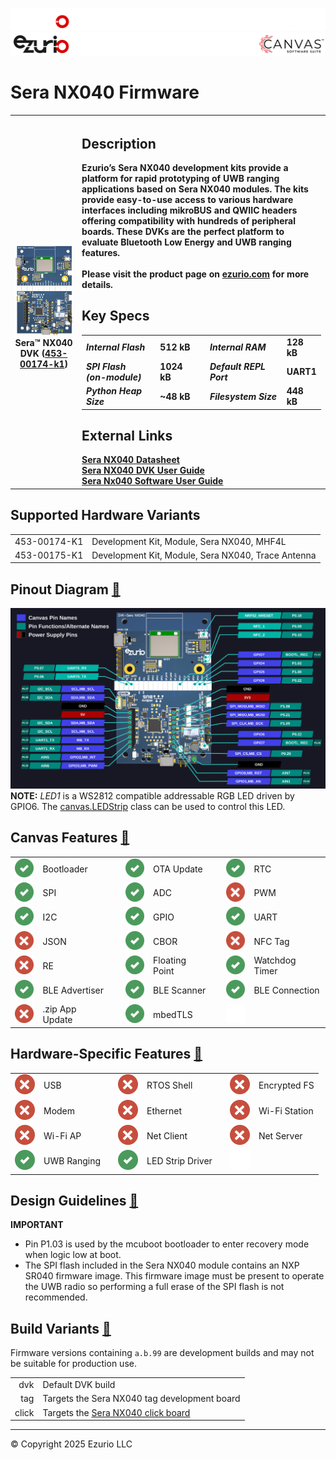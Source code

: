 <logo>![logo](../img/github_doc_header-dark.png#gh-dark-mode-only)</logo><logo>![logo](../img/github_doc_header-light.png#gh-light-mode-only)</logo>
#  Sera NX040 Firmware

<table>
  <tr>
    <th align="center">
      <img width="380" height="1" style="max-width: 100%; height: auto; max-height: 1px; visibility:hidden;"/>
      <a href="img/453-00174-k1.png"><img src="img/453-00174-k1.png"/></a><br/>
      Sera™ NX040 DVK (<a href="https://www.ezurio.com/part/453-00174-k1">453-00174-k1</a>)
    </th>
    <th align="left">
      <h2>Description</h2>
      Ezurio’s Sera NX040 development kits provide a platform for rapid prototyping of UWB ranging applications based on Sera NX040 modules. The kits provide easy-to-use access to various hardware interfaces including mikroBUS and QWIIC headers offering compatibility with hundreds of peripheral boards. These DVKs are the perfect platform to evaluate Bluetooth Low Energy and UWB ranging features.<br/><br/>
      Please visit the product page on <a href="https://www.ezurio.com/wireless-modules/ultra-wideband-modules/sera-nx040-series-uwb-bluetooth-le-nfc-modules">ezurio.com</a> for more details.
      <h2>Key Specs</h2>
      <table>
        <tr>
          <td><i>Internal Flash</i></td>
          <td>512 kB</td>
          <td></td>
          <td><i>Internal RAM</i></td>
          <td>128 kB</td>
        </tr>
        <tr>
          <td><i>SPI Flash<br/>(on-module)</i></td>
          <td>1024 kB</td>
          <td></td>
          <td><i>Default REPL Port</i></td>
          <td>UART1</td>
        </tr>
        <tr>
          <td><i>Python Heap Size</i></td>
          <td>~48 kB</td>
          <td></td>
          <td><i>Filesystem Size</i></td>
          <td>448 kB</td>
        </tr>
      </table>
      <h2>External Links</h2>
      <a href="https://www.ezurio.com/documentation/datasheet-sera-nx040-series">Sera NX040 Datasheet</a><br/>
      <a href="https://www.ezurio.com/documentation/user-guide-sera-nx040-dvk">Sera NX040 DVK User Guide</a><br/>
      <a href="https://www.ezurio.com/documentation/user-guide-sera-nx040-software">Sera Nx040 Software User Guide</a>
    </th>
  </tr>
</table>
<h2>Supported Hardware Variants</h2>
<table>
  <tr>
    <td>453-00174-K1</td><td>Development Kit, Module, Sera NX040, MHF4L</td>
  </tr>
  <tr>
    <td>453-00175-K1</td><td>Development Kit, Module, Sera NX040, Trace Antenna</td>
  </tr>
</table>

## Pinout Diagram <a id="pinout_diagram"></a>[🔗](#pinout_diagram)
[![BL653 DVK Pinout Diagram](img/sera_nx040_dvk.svg)](img/sera_nx040_dvk.svg)
**NOTE:** *LED1* is a WS2812 compatible addressable RGB LED driven by GPIO6. The [canvas.LEDStrip](https://lairdcp.github.io/canvas_python_docs/canvas.html#canvas.LEDStrip) class can be used to control this LED.

## Canvas Features <a id="canvas_features"></a>[🔗](#canvas_features)
| | | | | | | | |
|--:|:--|---|--:|:--|---|--:|:-- |
| ![X](../img/check-32px.png) | Bootloader           | | ![X](../img/check-32px.png) | OTA Update                | | ![X](../img/check-32px.png) | RTC                       |
| ![x](../img/check-32px.png) | SPI                  | | ![X](../img/check-32px.png) | ADC                       | | ![X](../img/redx-32px.png)  | PWM                       |
| ![x](../img/check-32px.png) | I2C                  | | ![X](../img/check-32px.png) | GPIO                      | | ![X](../img/check-32px.png) | UART                      |
| ![x](../img/redx-32px.png)  | JSON                 | | ![X](../img/check-32px.png) | CBOR                      | | ![X](../img/redx-32px.png)  | NFC Tag                   |
| ![x](../img/redx-32px.png)  | RE                   | | ![X](../img/check-32px.png) | Floating Point            | | ![X](../img/check-32px.png) | Watchdog Timer            |
| ![x](../img/check-32px.png) | BLE Advertiser       | | ![X](../img/check-32px.png) | BLE Scanner               | | ![X](../img/check-32px.png) | BLE Connection            |
| ![x](../img/redx-32px.png)  | .zip App Update      | | ![X](../img/check-32px.png) | mbedTLS                   | | ![X](../img/blank-32px.png) |                           |

## Hardware-Specific Features <a id="hardware_specific_features"></a>[🔗](#hardware_specific_features)
| | | | | | | | |
|--:|:--|---|--:|:--|---|--:|:--|
| ![x](../img/redx-32px.png)  | USB          | | ![X](../img/redx-32px.png)  | RTOS Shell       | | ![X](../img/redx-32px.png)  | Encrypted FS     |
| ![x](../img/redx-32px.png)  | Modem        | | ![X](../img/redx-32px.png)  | Ethernet         | | ![X](../img/redx-32px.png)  | Wi-Fi Station    |
| ![x](../img/redx-32px.png)  | Wi-Fi AP     | | ![X](../img/redx-32px.png)  | Net Client       | | ![X](../img/redx-32px.png)  | Net Server       |
| ![X](../img/check-32px.png) | UWB Ranging  | | ![X](../img/check-32px.png) | LED Strip Driver | | ![X](../img/blank-32px.png) |                  |

## Design Guidelines <a id="design_guidelines"></a>[🔗](#design_guidelines)
**IMPORTANT**
- Pin P1.03 is used by the mcuboot bootloader to enter recovery mode when logic low at boot.
- The SPI flash included in the Sera NX040 module contains an NXP SR040 firmware image. This firmware image must be present to operate the UWB radio so performing a full erase of the SPI flash is not recommended.

## Build Variants <a id="build_variants"></a>[🔗](#build_variants)
Firmware versions containing `a.b.99` are development builds and may not be suitable for production use.

| | |
|--:|:--|
| dvk               | Default DVK build |
| tag               | Targets the Sera NX040 tag development board |
| click             | Targets the [Sera NX040 click board](https://www.mikroe.com/uwb-4-click) |

---
© Copyright 2025 Ezurio LLC

